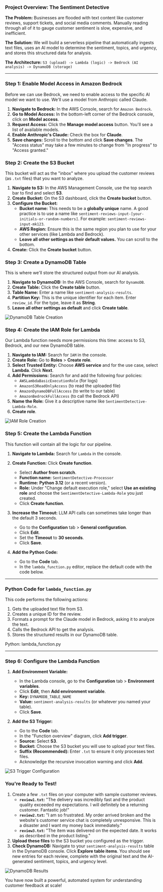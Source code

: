 ### **Project Overview: The Sentiment Detective**

**The Problem:** Businesses are flooded with text content like customer reviews, support tickets, and social media comments. Manually reading through all of it to gauge customer sentiment is slow, expensive, and inefficient.

**The Solution:** We will build a serverless pipeline that automatically ingests text files, uses an AI model to determine the sentiment, topics, and urgency, and stores this structured data for analysis.

**The Architecture:** `S3 (upload) -> Lambda (logic) -> Bedrock (AI analysis) -> DynamoDB (storage)`

---

### **Step 1: Enable Model Access in Amazon Bedrock**

Before we can use Bedrock, we need to enable access to the specific AI model we want to use. We'll use a model from Anthropic called Claude.

1. **Navigate to Bedrock:** In the AWS Console, search for `Amazon Bedrock`.
2. **Go to Model Access:** In the bottom-left corner of the Bedrock console, click on **Model access**.
3. **Request Access:** Click the **Manage model access** button. You'll see a list of available models.
4. **Enable Anthropic's Claude:** Check the box for **Claude**.
5. **Save changes:** Scroll to the bottom and click **Save changes**. The "Access status" may take a few minutes to change from "In progress" to "Access granted."

### **Step 2: Create the S3 Bucket**

This bucket will act as the "inbox" where you upload the customer reviews (as `.txt` files) that you want to analyze.

1. **Navigate to S3:** In the AWS Management Console, use the top search bar to find and select **S3**.
2. **Create Bucket:** On the S3 dashboard, click the **Create bucket** button.
3. **Configure the Bucket:**
    - **Bucket name:** This needs to be a **globally unique** name. A good practice is to use a name like `sentiment-reviews-input-[your-initials-or-random-numbers]`. For example: `sentiment-reviews-input-mk123`.
    - **AWS Region:** Ensure this is the same region you plan to use for your other services (like Lambda and Bedrock).
    - **Leave all other settings as their default values.** You can scroll to the bottom.
4. **Create:** Click the **Create bucket** button.

### **Step 3: Create a DynamoDB Table**

This is where we'll store the structured output from our AI analysis.

1. **Navigate to DynamoDB:** In the AWS Console, search for `DynamoDB`.
2. **Create Table:** Click the **Create table** button.
3. **Table Name:** Enter a name like `sentiment-analysis-results`.
4. **Partition Key:** This is the unique identifier for each item. Enter `review_id`. For the type, leave it as **String**.
5. **Leave all other settings as default** and click **Create table**.

![DynamoDB Table Creation](https://raw.githubusercontent.com/EhmkeiLabs/The-Sentiment-Detective/main/Pasted%20image%2020250619150637.png)

### **Step 4: Create the IAM Role for Lambda**

Our Lambda function needs more permissions this time: access to S3, Bedrock, and our new DynamoDB table.

1. **Navigate to IAM:** Search for `IAM` in the console.
2. **Create Role:** Go to **Roles** > **Create role**.
3. **Select Trusted Entity:** Choose **AWS service** and for the use case, select **Lambda**. Click **Next**.
4. **Add Permissions:** Search for and add the following four policies:
    - `AWSLambdaBasicExecutionRole` (for logs)
    - `AmazonS3ReadOnlyAccess` (to read the uploaded file)
    - `AmazonDynamoDBFullAccess` (to write to our table)
    - `AmazonBedrockFullAccess` (to call the Bedrock API)
5. **Name the Role:** Give it a descriptive name like `SentimentDetective-Lambda-Role`.
6. **Create role**.

![IAM Role Creation](https://raw.githubusercontent.com/EhmkeiLabs/The-Sentiment-Detective/main/Pasted%20image%2020250619150737.png)

### **Step 5: Create the Lambda Function**

This function will contain all the logic for our pipeline.

1. **Navigate to Lambda:** Search for `Lambda` in the console.
    
2. **Create Function:** Click **Create function**.
    - Select **Author from scratch**.
    - **Function name:** `SentimentDetective-Processor`
    - **Runtime:** **Python 3.12** (or a recent version).
    - **Role:** Under "Change default execution role," select **Use an existing role** and choose the `SentimentDetective-Lambda-Role` you just created.
    - Click **Create function**.

3. **Increase the Timeout:** LLM API calls can sometimes take longer than the default 3 seconds.
    - Go to the **Configuration** tab > **General configuration**.
    - Click **Edit**.
    - Set the **Timeout** to **30 seconds**.
    - Click **Save**.

4. **Add the Python Code:**
    - Go to the **Code** tab.
    - In the `lambda_function.py` editor, replace the default code with the code below.


---

### **Python Code for `lambda_function.py`**

This code performs the following actions:

1. Gets the uploaded text file from S3.
2. Creates a unique ID for the review.
3. Formats a prompt for the Claude model in Bedrock, asking it to analyze the text.
4. Calls the Bedrock API to get the analysis.
5. Stores the structured results in our DynamoDB table.

Python: lambda_function.py

---

### **Step 6: Configure the Lambda Function**

1. **Add Environment Variable:**
    - In the Lambda console, go to the **Configuration** tab > **Environment variables**.
    - Click **Edit**, then **Add environment variable**.
    - **Key:** `DYNAMODB_TABLE_NAME`
    - **Value:** `sentiment-analysis-results` (or whatever you named your table).
    - Click **Save**.

2. **Add the S3 Trigger:**
    - Go to the **Code** tab.
    - In the "Function overview" diagram, click **Add trigger**.
    - **Source:** Select **S3**.
    - **Bucket:** Choose the S3 bucket you will use to upload your text files.
    - **Suffix (Recommended):** Enter `.txt` to ensure it only processes text files.
    - Acknowledge the recursive invocation warning and click **Add**.

![S3 Trigger Configuration](https://raw.githubusercontent.com/EhmkeiLabs/The-Sentiment-Detective/main/Pasted%20image%2020250619150949.png)

### **You're Ready to Test!**

1. Create a few `.txt` files on your computer with sample customer reviews.
    - **`review1.txt`:** "The delivery was incredibly fast and the product quality exceeded my expectations. I will definitely be a returning customer. Fantastic job!"
    - **`review2.txt`:** "I am so frustrated. My order arrived broken and the website's customer service chat is completely unresponsive. This is a disaster and I want my money back immediately."
    - **`review3.txt`:** "The item was delivered on the expected date. It works as described in the product listing."
2. **Upload these files** to the S3 bucket you configured as the trigger.
3. **Check DynamoDB:** Navigate to your `sentiment-analysis-results` table in the DynamoDB console. Click **Explore table items**. You should see new entries for each review, complete with the original text and the AI-generated sentiment, topics, and urgency level.

![DynamoDB Results](https://raw.githubusercontent.com/EhmkeiLabs/The-Sentiment-Detective/main/Pasted%20image%2020250619151146.png)

You have now built a powerful, automated system for understanding customer feedback at scale!
